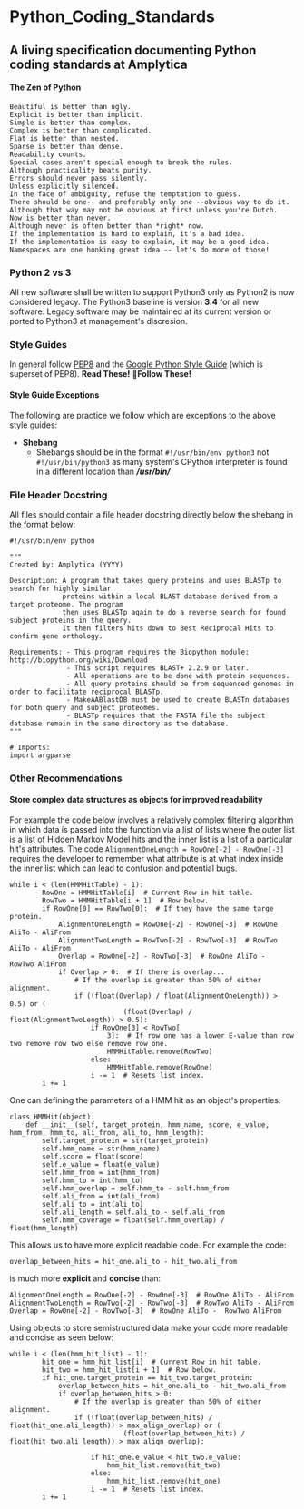 Python_Coding_Standards
=======================
A living specification documenting Python coding standards at Amplytica
-----------------------------------------------------------------------

#### The Zen of Python

    Beautiful is better than ugly.
    Explicit is better than implicit.
    Simple is better than complex.
    Complex is better than complicated.
    Flat is better than nested.
    Sparse is better than dense.
    Readability counts.
    Special cases aren't special enough to break the rules.
    Although practicality beats purity.
    Errors should never pass silently.
    Unless explicitly silenced.
    In the face of ambiguity, refuse the temptation to guess.
    There should be one-- and preferably only one --obvious way to do it.
    Although that way may not be obvious at first unless you're Dutch.
    Now is better than never.
    Although never is often better than *right* now.
    If the implementation is hard to explain, it's a bad idea.
    If the implementation is easy to explain, it may be a good idea.
    Namespaces are one honking great idea -- let's do more of those!
    
### Python 2 vs 3
All new software shall be written to support Python3 only as Python2 is now considered legacy. The Python3 baseline is version **3.4** for all new software. Legacy software may be maintained at its current version or ported to Python3 at management's discresion.

### Style Guides
In general follow [PEP8](https://www.python.org/dev/peps/pep-0008/) and the [Google Python Style Guide](https://google.github.io/styleguide/pyguide.html) (which is superset of PEP8). **Read These!** **Follow These!**

#### Style Guide Exceptions
The following are practice we follow which are exceptions to the above style guides:

- **Shebang**
	- Shebangs should be in the format  ```#!/usr/bin/env python3``` not ```#!/usr/bin/python3``` as many system's CPython interpreter is found in a different location than ***/usr/bin/***  

### File Header Docstring
All files should contain a file header docstring directly below the shebang in the format below:


```
#!/usr/bin/env python

"""
Created by: Amplytica (YYYY)

Description: A program that takes query proteins and uses BLASTp to search for highly similar
             proteins within a local BLAST database derived from a target proteome. The program
             then uses BLASTp again to do a reverse search for found subject proteins in the query.
             It then filters hits down to Best Reciprocal Hits to confirm gene orthology.
             
Requirements: - This program requires the Biopython module: http://biopython.org/wiki/Download
              - This script requires BLAST+ 2.2.9 or later.
              - All operations are to be done with protein sequences.
              - All query proteins should be from sequenced genomes in order to facilitate reciprocal BLASTp.
              - MakeAABlastDB must be used to create BLASTn databases for both query and subject proteomes.
              - BLASTp requires that the FASTA file the subject database remain in the same directory as the database.
"""

# Imports:
import argparse

```

### Other Recommendations

#### Store complex data structures as objects for improved readability

For example the code below involves a relatively complex filtering algorithm in which data is passed into the function via a list of lists where the outer list is a list of Hidden Markov Model hits and the inner list is a list of a particular hit's attributes. The code ```AlignmentOneLength = RowOne[-2] - RowOne[-3]``` requires the developer to remember what attribute is at what index inside the inner list which can lead to confusion and potential bugs.  

```
while i < (len(HMMHitTable) - 1):
		RowOne = HMMHitTable[i]  # Current Row in hit table.
		RowTwo = HMMHitTable[i + 1]  # Row below.
		if RowOne[0] == RowTwo[0]:  # If they have the same targe protein.
			AlignmentOneLength = RowOne[-2] - RowOne[-3]  # RowOne AliTo - AliFrom
			AlignmentTwoLength = RowTwo[-2] - RowTwo[-3]  # RowTwo AliTo - AliFrom
			Overlap = RowOne[-2] - RowTwo[-3]  # RowOne AliTo -  RowTwo AliFrom
			if Overlap > 0:  # If there is overlap...
				# If the overlap is greater than 50% of either alignment.
				if ((float(Overlap) / float(AlignmentOneLength)) > 0.5) or (
							(float(Overlap) / float(AlignmentTwoLength)) > 0.5):
					if RowOne[3] < RowTwo[
						3]:  # If row one has a lower E-value than row two remove row two else remove row one.
						HMMHitTable.remove(RowTwo)
					else:
						HMMHitTable.remove(RowOne)
					i -= 1  # Resets list index.
		i += 1
```

One can defining the parameters of a HMM hit as an object's properties.  

```
class HMMHit(object):
	def __init__(self, target_protein, hmm_name, score, e_value, hmm_from, hmm_to, ali_from, ali_to, hmm_length):
		self.target_protein = str(target_protein)
		self.hmm_name = str(hmm_name)
		self.score = float(score)
		self.e_value = float(e_value)
		self.hmm_from = int(hmm_from)
		self.hmm_to = int(hmm_to)
		self.hmm_overlap = self.hmm_to - self.hmm_from
		self.ali_from = int(ali_from)
		self.ali_to = int(ali_to)
		self.ali_length = self.ali_to - self.ali_from
		self.hmm_coverage = float(self.hmm_overlap) / float(hmm_length)
```

This allows us to have more explicit readable code. For example the code:

```overlap_between_hits = hit_one.ali_to - hit_two.ali_from``` 

is much more **explicit** and **concise** than:

```
AlignmentOneLength = RowOne[-2] - RowOne[-3]  # RowOne AliTo - AliFrom
AlignmentTwoLength = RowTwo[-2] - RowTwo[-3]  # RowTwo AliTo - AliFrom
Overlap = RowOne[-2] - RowTwo[-3]  # RowOne AliTo -  RowTwo AliFrom
```  

Using objects to store semistructured data make your code more readable and concise as seen below: 

```
while i < (len(hmm_hit_list) - 1):
		hit_one = hmm_hit_list[i]  # Current Row in hit table.
		hit_two = hmm_hit_list[i + 1]  # Row below.
		if hit_one.target_protein == hit_two.target_protein:
			overlap_between_hits = hit_one.ali_to - hit_two.ali_from
			if overlap_between_hits > 0:
				# If the overlap is greater than 50% of either alignment.
				if ((float(overlap_between_hits) / float(hit_one.ali_length)) > max_align_overlap) or (
							(float(overlap_between_hits) / float(hit_two.ali_length)) > max_align_overlap):

					if hit_one.e_value < hit_two.e_value:
						hmm_hit_list.remove(hit_two)
					else:
						hmm_hit_list.remove(hit_one)
					i -= 1  # Resets list index.
		i += 1
``` 

